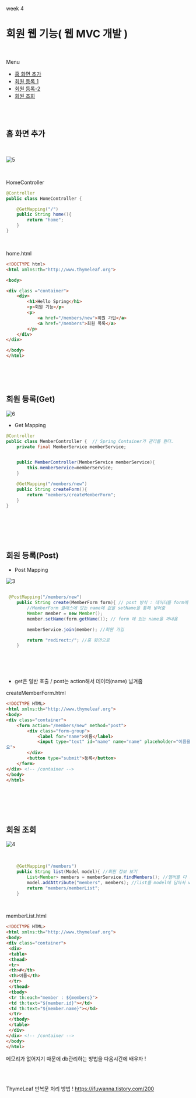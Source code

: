 week 4
# 회원 웹 기능( 웹 MVC 개발 )

</br>

Menu

 - [홈 화면 추가](#홈-화면-추가)
 - [회원 등록 1](#회원-등록(Get))
 - [회원 등록-2](#회원-등록(Post))
 - [회원 조회](#회원-조회)

</br></br>

## 홈 화면 추가

</br>

![5](https://user-images.githubusercontent.com/40445477/94328895-464eec00-fff1-11ea-988c-0b02e25c31b9.PNG)

</br>


HomeController
```java
@Controller
public class HomeController {

    @GetMapping("/")
    public String home(){
        return "home";
    }
}
```
</br>

home.html
```html
<!DOCTYPE html>
<html xmlns:th="http://www.thymeleaf.org">

<body>

<div class ="container">
    <div>
        <h1>Hello Spring</h1>
        <p>회원 기능</p>
        <p>
            <a href="/members/new">회원 가입</a>
            <a href="/members">회원 목록</a>
        </p>
    </div>
</div>

</body>
</html>
```
</br>
</br>
</br>

## 회원 등록(Get)


![6](https://user-images.githubusercontent.com/40445477/94328899-5070ea80-fff1-11ea-9887-14bd9f27a675.PNG)


- Get Mapping

```java
@Controller
public class MemberController {  // Spring Container가 관리를 한다.
    private final MemberService memberService;


    public MemberController(MemberService memberService){
        this.memberService=memberService;
    }

    @GetMapping("/members/new")
    public String createForm(){
        return "members/createMemberForm";
    }
}
```
</br></br></br></br>




## 회원 등록(Post)

 - Post Mapping



![3](https://user-images.githubusercontent.com/40445477/94328805-86fa3580-fff0-11ea-95bc-9aafe35b75b6.PNG)


```java

 @PostMapping("/members/new")
    public String create(MemberForm form){ // post 방식 : 데이터를 form에 넣어서 이동
        //MemberForm 클래스에 있는 name에 값을 setName을 통해 넣어줌
        Member member = new Member();
        member.setName(form.getName()); // form 에 있는 name을 꺼내옴

        memberService.join(member); //회원 가입

        return "redirect:/"; //홈 화면으로
    }
```
</br></br></br>


- get은 일반 호출 / post는 action해서 데이터(name) 넘겨줌


createMemberForm.html
```html
<!DOCTYPE HTML>
<html xmlns:th="http://www.thymeleaf.org">
<body>
<div class="container">
    <form action="/members/new" method="post">
        <div class="form-group">
            <label for="name">이름</label>
            <input type="text" id="name" name="name" placeholder="이름을 입력하세
요">
        </div>
        <button type="submit">등록</button>
    </form>
</div> <!-- /container -->
</body>
</html>
```

</br>
</br>
</br></br>



## 회원 조회

![4](https://user-images.githubusercontent.com/40445477/94328808-89f52600-fff0-11ea-8e43-ca42d34d7d2f.PNG)


</br>

```java
    @GetMapping("/members")
    public String list(Model model){ //회원 정보 보기
        List<Member> members = memberService.findMembers(); //멤버를 다 가져옴
        model.addAttribute("members", members); //list를 model에 담아서 viewtemplate에 넘김
        return "members/memberList";
    }
```
</br>

memberList.html
```html
<!DOCTYPE HTML>
<html xmlns:th="http://www.thymeleaf.org">
<body>
<div class="container">
 <div>
 <table>
 <thead>
 <tr>
 <th>#</th>
 <th>이름</th>
 </tr>
 </thead>
 <tbody>
 <tr th:each="member : ${members}">
 <td th:text="${member.id}"></td>
 <td th:text="${member.name}"></td>
 </tr>
 </tbody>
 </table>
 </div>
</div> <!-- /container -->
</body>
</html>
```

메모리가 없어지기 때문에 db관리하는 방법을 다음시간에 배우자 !

</br></br>

ThymeLeaf 반복문 처리 방법 !
https://ifuwanna.tistory.com/200
